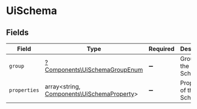 # UiSchema


## Fields

| Field                                                                                     | Type                                                                                      | Required                                                                                  | Description                                                                               |
| ----------------------------------------------------------------------------------------- | ----------------------------------------------------------------------------------------- | ----------------------------------------------------------------------------------------- | ----------------------------------------------------------------------------------------- |
| `group`                                                                                   | [?Components\UiSchemaGroupEnum](../../Models/Components/UiSchemaGroupEnum.md)             | :heavy_minus_sign:                                                                        | Group of the UI Schema                                                                    |
| `properties`                                                                              | array<string, [Components\UiSchemaProperty](../../Models/Components/UiSchemaProperty.md)> | :heavy_minus_sign:                                                                        | Properties of the UI Schema                                                               |